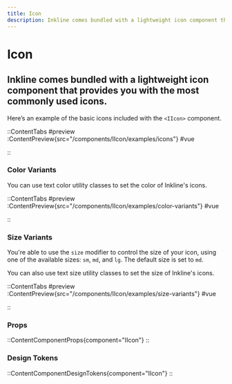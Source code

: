```yaml
---
title: Icon
description: Inkline comes bundled with a lightweight icon component that provides you with the most commonly used icons.
---
```


# Icon
## Inkline comes bundled with a lightweight icon component that provides you with the most commonly used icons.

Here’s an example of the basic icons included with the `<IIcon>` component.

::ContentTabs
#preview
:ContentPreview{src="/components/IIcon/examples/icons"}
#vue
<!-- Autodocs{src="@inkline/inkline/components/IIcon/examples/icons.vue" lang="vue"} -->
::

### Color Variants
You can use text color utility classes to set the color of Inkline's icons.

::ContentTabs
#preview
:ContentPreview{src="/components/IIcon/examples/color-variants"}
#vue
<!-- Autodocs{src="@inkline/inkline/components/IIcon/examples/color-variants.vue" lang="vue"} -->
::

### Size Variants
You're able to use the `size` modifier to control the size of your icon, using one of the available sizes: `sm`, `md`, and `lg`. The default size is set to `md`.

You can also use text size utility classes to set the size of Inkline's icons.

::ContentTabs
#preview
:ContentPreview{src="/components/IIcon/examples/size-variants"}
#vue
<!-- Autodocs{src="@inkline/inkline/components/IIcon/examples/size-variants.vue" lang="vue"} -->
::

### Props
::ContentComponentProps{component="IIcon"}
::

### Design Tokens
::ContentComponentDesignTokens{component="IIcon"}
::
